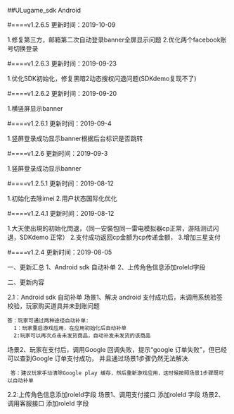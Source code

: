 
##ULugame_sdk  Android

#====v1.2.6.5
更新时间：2019-10-09

1.修复第三方，邮箱第二次自动登录banner全屏显示问题
2.优化两个facebook账号切换登录


#====v1.2.6.3
更新时间：2019-09-23

1.优化SDK初始化，修复黑暗2动态搜权闪退问题(SDKdemo复现不了)


#====v1.2.6.2
更新时间：2019-09-20

1.横竖屏显示banner


#====v1.2.6.1
更新时间：2019-09-4

1.竖屏登录成功显示banner根据后台标识是否跳转

#====v1.2.6
更新时间：2019-09-3

1.竖屏登录成功显示banner

#====v1.2.5.1
更新时间：2019-08-12

1.初始化去除imei
2.用户状态国际化优化

#====v1.2.4.1
更新时间：2019-08-12

1.大天使出現的初始化閃退，（同一安裝包同一雷电模拟器cp正常，游陆测试闪退，SDKdemo 正常）
2.支付成功返回cp金额为cp传递金额，
3.增加三星支付

#====v1.2.4
更新时间：2019-08-05

一、更新汇总
1、Android sdk 自动补单
2、上传角色信息添加roleId字段


二、更新内容

2.1：Android sdk 自动补单
场景1、解决 android 支付成功后，未调用系统验签校验，玩家购买道具并未到账问题

    答：玩家可通过两种途径自动补单:
      1：玩家重启游戏应用，在应用初始化后自动补单
      2:玩家可以再次点击未发货商品，自动补发未发货的该商品
      
场景2、玩家在支付后，调用Google 回调失败，提示“google 订单失败”，但已经可以查到Google 订单支付成功，
并且通过场景1步骤仍然无法解决.

     答：建议玩家手动清除Google play 缓存，然后重新游戏应用，这时候按照场景1步骤既可以自动补单
 
 2.2:上传角色信息添加roleId字段
 场景1、调用支付接口 添加roleId 字段
 场景2、调用客服接口 添加roleId 字段
 
